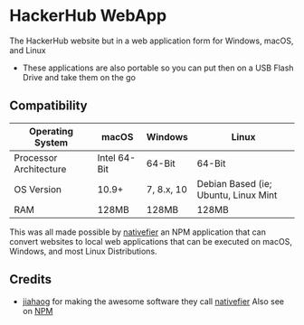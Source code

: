 # HackerHub WebApp
The HackerHub website but in a web application form for Windows, macOS, and Linux  

- These applications are also portable so you can put then on a USB Flash Drive and take them on the go  

## Compatibility

| Operating System       | macOS        | Windows    | Linux                                |
|------------------------|--------------|------------|--------------------------------------|
| Processor Architecture | Intel 64-Bit | 64-Bit     | 64-Bit                               |
| OS Version             | 10.9+        | 7, 8.x, 10 | Debian Based (ie; Ubuntu, Linux Mint |
| RAM                    | 128MB        | 128MB      | 128MB                                |

This was all made possible by [nativefier](https://www.npmjs.com/package/nativefier) an NPM application that can convert websites to local web applications that can be executed on macOS, Windows, and most Linux Distributions.  

## Credits

- [jiahaog](https://github.com/jiahaog) for making the awesome software they call [nativefier](https://github.com/jiahaog/nativefier) Also see on [NPM](https://www.npmjs.com/package/nativefier)  
